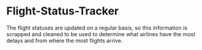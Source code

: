 # Flight-Status-Tracker

The flight statuses are updated on a regular basis, so this information is scrapped and cleaned to be used to determine what airlines have the most delays and from where the most flights arrive.
